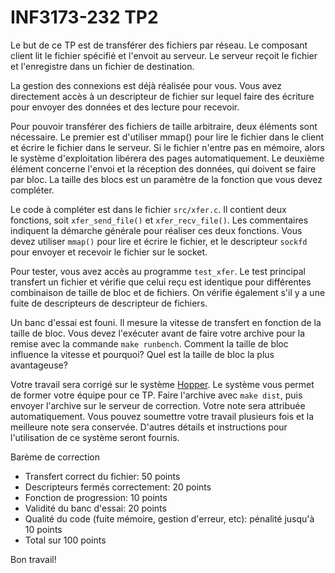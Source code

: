 # INF3173-232 TP2

Le but de ce TP est de transférer des fichiers par réseau. Le composant client lit le fichier spécifié et l'envoit au serveur. Le serveur reçoit le fichier et l'enregistre dans un fichier de destination.

La gestion des connexions est déjà réalisée pour vous. Vous avez directement accès à un descripteur de fichier sur lequel faire des écriture pour envoyer des données et des lecture pour recevoir.

Pour pouvoir transférer des fichiers de taille arbitraire, deux éléments sont nécessaire. Le premier est d'utiliser mmap() pour lire le fichier dans le client et écrire le fichier dans le serveur. Si le fichier n'entre pas en mémoire, alors le système d'exploitation libérera des pages automatiquement. Le deuxième élément concerne l'envoi et la réception des données, qui doivent se faire par bloc. La taille des blocs est un paramètre de la fonction que vous devez compléter.

Le code à compléter est dans le fichier `src/xfer.c`. Il contient deux fonctions, soit `xfer_send_file()` et `xfer_recv_file()`. Les commentaires indiquent la démarche générale pour réaliser ces deux fonctions. Vous devez utiliser `mmap()` pour lire et écrire le fichier, et le descripteur `sockfd` pour envoyer et recevoir le fichier sur le socket.

Pour tester, vous avez accès au programme `test_xfer`. Le test principal transfert un fichier et vérifie que celui reçu est identique pour différentes combinaison de taille de bloc et de fichiers. On vérifie également s'il y a une fuite de descripteurs de descripteur de fichiers.

Un banc d'essai est founi. Il mesure la vitesse de transfert en fonction de la taille de bloc. Vous devez l'exécuter avant de faire votre archive pour la remise avec la commande `make runbench`. Comment la taille de bloc influence la vitesse et pourquoi? Quel est la taille de bloc la plus avantageuse?

Votre travail sera corrigé sur le système [Hopper](https://hopper.info.uqam.ca). Le système vous permet de former votre équipe pour ce TP. Faire l'archive avec `make dist`, puis envoyer l'archive sur le serveur de correction. Votre note sera attribuée automatiquement. Vous pouvez soumettre votre travail plusieurs fois et la meilleure note sera conservée. D'autres détails et instructions pour l'utilisation de ce système seront fournis.

Barème de correction

 * Transfert correct du fichier: 50 points
 * Descripteurs fermés correctement: 20 points
 * Fonction de progression: 10 points
 * Validité du banc d'essai: 20 points
 * Qualité du code (fuite mémoire, gestion d'erreur, etc): pénalité jusqu'à 10 points
 * Total sur 100 points

Bon travail!
